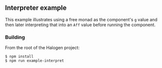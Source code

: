 ## Interpreter example

This example illustrates using a free monad as the component's `g` value and then later interpreting that into an `Aff` value before running the component.

### Building

From the root of the Halogen project:

```
$ npm install
$ npm run example-interpret
```

